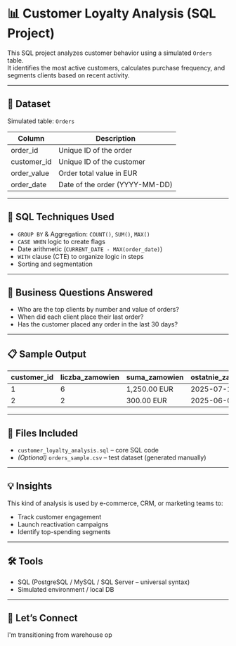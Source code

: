 # 📊 Customer Loyalty Analysis (SQL Project)

This SQL project analyzes customer behavior using a simulated `Orders` table.  
It identifies the most active customers, calculates purchase frequency, and segments clients based on recent activity.

---

## 🧾 Dataset

Simulated table: `Orders`

| Column        | Description                    |
|---------------|--------------------------------|
| order_id      | Unique ID of the order         |
| customer_id   | Unique ID of the customer      |
| order_value   | Order total value in EUR       |
| order_date    | Date of the order (YYYY-MM-DD) |

---

## 🔧 SQL Techniques Used

- `GROUP BY` & Aggregation: `COUNT()`, `SUM()`, `MAX()`
- `CASE WHEN` logic to create flags
- Date arithmetic (`CURRENT_DATE - MAX(order_date)`)
- `WITH` clause (CTE) to organize logic in steps
- Sorting and segmentation

---

## 🎯 Business Questions Answered

- Who are the top clients by number and value of orders?
- When did each client place their last order?
- Has the customer placed any order in the last 30 days?

---

## 📋 Sample Output

| customer_id | liczba_zamowien  | suma_zamowien  | ostatnie_zamowienie  | zamowienie_ostatnie_30_dni  |
|-------------|------------------|----------------|----------------------|-----------------------------|
| 1           | 6                | 1,250.00 EUR   | 2025-07-17           | Tak                         |
| 2           | 2                | 300.00 EUR     | 2025-06-05           | Nie                         |

---

## 📂 Files Included

- `customer_loyalty_analysis.sql` – core SQL code  
- *(Optional)* `orders_sample.csv` – test dataset (generated manually)  

---

## 💡 Insights

This kind of analysis is used by e-commerce, CRM, or marketing teams to:
- Track customer engagement
- Launch reactivation campaigns
- Identify top-spending segments

---

## 🛠️ Tools

- SQL (PostgreSQL / MySQL / SQL Server – universal syntax)
- Simulated environment / local DB

---

## 🤝 Let’s Connect

I'm transitioning from warehouse op
